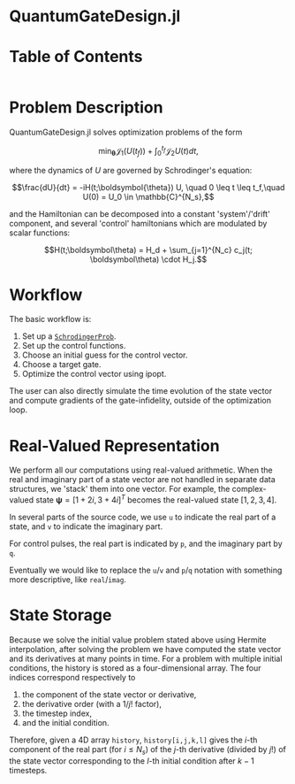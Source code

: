 # QuantumGateDesign.jl
# Table of Contents
```@contents
```
# Problem Description
QuantumGateDesign.jl solves optimization problems of the form
```math
\min_{\boldsymbol{\theta}} \mathcal{J}_1(U(t_f)) + \int_0^{t_f} \mathcal{J}_2
U(t) dt,
```
where the dynamics of $U$ are governed by Schrodinger's equation:
```math
\frac{dU}{dt} = -iH(t;\boldsymbol{\theta}) U,
\quad 0 \leq t \leq t_f,\quad U(0) = U_0 \in \mathbb{C}^{N_s},
```
and the Hamiltonian can be decomposed into a constant 'system'/'drift'
component, and several 'control' hamiltonians which are modulated by scalar
functions:
```math
H(t;\boldsymbol\theta) = H_d + \sum_{j=1}^{N_c} c_j(t; \boldsymbol\theta) \cdot H_j.
```


# Workflow
The basic workflow is:
1. Set up a [`SchrodingerProb`](@ref).
2. Set up the control functions.
3. Choose an initial guess for the control vector.
4. Choose a target gate.
5. Optimize the control vector using ipopt.

The user can also directly simulate the time evolution of the state vector and
compute gradients of the gate-infidelity, outside of the optimization loop.

# Real-Valued Representation
We perform all our computations using real-valued arithmetic. When the real and
imaginary part of a state vector are not handled in separate data structures, we
'stack' them into one vector. For example, the complex-valued state
$\boldsymbol\psi = [1+2i, 3+4i]^T$ becomes the real-valued state $[1, 2, 3, 4]$.

In several parts of the source code, we use `u` to indicate the real part of a
state, and `v` to indicate the imaginary part. 

For control pulses, the real part is indicated by `p`, and the imaginary part
by `q`.

Eventually we would like to replace the `u`/`v` and `p`/`q` notation with
something more descriptive, like `real`/`imag`.

# State Storage
Because we solve the initial value problem stated above using Hermite
interpolation, after solving the problem we have computed the state vector and
its derivatives at many points in time. For a problem with multiple initial
conditions, the history is stored as a four-dimensional array. The four indices
correspond respectively to
1. the component of the state vector or derivative,
2. the derivative order (with a $1/j!$ factor),
3. the timestep index,
4. and the initial condition.

Therefore, given a 4D array `history`, `history[i,j,k,l]` gives the  $i$-th
component of the real part (for $i \leq N_s$) of the $j$-th derivative (divided
by $j!$) of the state vector corresponding to the $l$-th initial condition after
$k-1$ timesteps.
